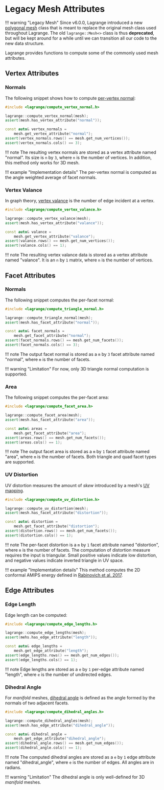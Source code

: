 <!-- $ignore -->

# Legacy Mesh Attributes

!!! warning "Legacy Mesh"
    Since v6.0.0, Lagrange introduced a new [polygonal mesh](mesh.md) class that is meant to
    replace the original mesh class used throughout Lagrange. The old `lagrange::Mesh<>` class is
    thus **deprecated**, but will be kept around for a while until we can transition all our code to
    the new data structure.

Lagrange provides functions to compute some of the commonly used mesh
attributes.

## Vertex Attributes

### Normals

The following snippet shows how to compute [per-vertex normal][vertex normal]:

```c++
#include <lagrange/compute_vertex_normal.h>

lagrange::compute_vertex_normal(mesh);
assert(mesh.has_vertex_attribute("normal"));

const auto& vertex_normals =
    mesh.get_vertex_attribute("normal");
assert(vertex_normals.rows() == mesh.get_num_vertices());
assert(vertex_normals.cols() == 3);
```

!!! note
    The resulting vertex normals are stored as a vertex attribute named
    "normal".  Its size is `n` by `3`, where `n` is the number of vertices. In
    addition, this method only works for 3D mesh.

!!! example "Implementation details"
    The per-vertex normal is computed as the angle
    weighted average of facet normals.

[vertex normal]: https://en.wikipedia.org/wiki/Vertex_normal

### Vertex Valance

In graph theory, [vertex valance] is the number of edge incident at a vertex.

```c++
#include <lagrange/compute_vertex_valance.h>

lagrange::compute_vertex_valance(mesh);
assert(mesh.has_vertex_attribute("valance"));

const auto& valance =
    mesh.get_vertex_attribute("valance");
assert(valance.rows() == mesh.get_num_vertices());
assert(valance.cols() == 1);
```

!!! note
    The resulting vertex valance data is stored as a vertex attribute
    named "valance".  It is an `n` by `1` matrix, where `n` is the number of vertices.

[vertex valance]: https://en.wikipedia.org/wiki/Degree_(graph_theory)

## Facet Attributes

### Normals

The following snippet computes the per-facet normal:

```c++
#include <lagrange/compute_triangle_normal.h>

lagrange::compute_triangle_normal(mesh);
assert(mesh.has_facet_attribute("normal"));

const auto& facet_normals =
    mesh.get_facet_attribute("normal");
assert(facet_normals.rows() == mesh.get_num_facets());
assert(facet_normals.cols() == 3);
```

!!! note
    The output facet normal is stored as a `m` by `3` facet attribute
    named "normal", where `m` is the number of facets.

!!! warning "Limitation"
    For now, only 3D triangle normal computation is supported.


### Area

The following snippet computes the per-facet area:

```c++
#include <lagrange/compute_facet_area.h>

lagrange::compute_facet_area(mesh);
assert(mesh.has_facet_attribute("area"));

const auto& areas =
    mesh.get_facet_attribute("area");
assert(areas.rows() == mesh.get_num_facets());
assert(areas.cols() == 1);
```

!!! note
    The output facet area is stored as a `m` by `1` facet attribute named
    "area", where `m` is the number of facets.  Both triangle and quad facet types
    are supported.

### UV Distortion

UV distortion measures the amount of _skew_ introduced by a mesh's [UV mapping].

```c++
#include <lagrange/compute_uv_distortion.h>

lagrange::compute_uv_distortion(mesh);
assert(mesh.has_facet_attribute("distortion"));

const auto& distortion =
    mesh.get_facet_attribute("distortion");
assert(distortion.rows() == mesh.get_num_facets());
assert(distortion.cols() == 1);
```

!!! note
    The per-facet distortion is a `m` by `1` facet attribute named
    "distortion", where `m` is the number of facets.  The computation of distortion
    measure requires the input is triangular.  Small positive values indicate low
    distortion, and negative values indicate inverted triangle in UV space.

!!! example "Implementation details"
    This method computes the 2D conformal AMIPS energy
    defined in [Rabinovich et al. 2017].

[Rabinovich et al. 2017]: https://igl.ethz.ch/projects/slim/

[UV mapping]: https://en.wikipedia.org/wiki/UV_mapping


## Edge Attributes

### Edge Length

Edge length can be computed:

```c++
#include <lagrange/compute_edge_lengths.h>

lagrange::compute_edge_lengths(mesh);
assert(mehs.has_edge_attribute("length"));

const auto& edge_lengths =
    mesh.get_edge_attribute("length");
assert(edge_lengths.rows() == mesh.get_num_edges());
assert(edge_lengths.cols() == 1);
```

!!! note
    Edge lengths are stored as a `e` by `1` per-edge attribute named
    "length", where `e` is the number of undirected edges.

### Dihedral Angle

For _manifold_ meshes, [dihedral angle] is defined as the angle formed by the
normals of two adjacent facets.

```c++
#include <lagrange/compute_dihedral_angles.h>

lagrange::compute_dihedral_angles(mesh);
assert(mesh.has_edge_attribute("dihedral_angle"));

const auto& dihedral_angle =
    mesh.get_edge_attribute("dihedral_angle");
assert(dihedral_angle.rows() == mesh.get_num_edges());
assert(dihedral_angle.cols() == 1);
```

!!! note
    The computed dihedral angles are stored as a `e` by `1` edge
    attribute named "dihedral_angle", where `e` is the number of edges.  All angles
    are in radians.

!!! warning "Limitation"
    The dihedral angle is only well-defined for 3D _manifold_ meshes.

[dihedral angle]: http://mathworld.wolfram.com/DihedralAngle.html

